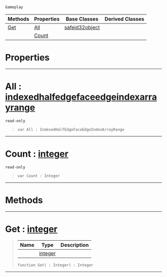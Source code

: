  `Gameplay`

|Methods|Properties|Base Classes|Derived Classes|
|---|---|---|---|
|[ Get](indexedhalfedgefaceedgeindexarray.md#get-zilch-engine-document)|[ All](indexedhalfedgefaceedgeindexarray.md#all-zilch-engine-document)|[safeid32object](safeid32object.md)| |
| |[ Count](indexedhalfedgefaceedgeindexarray.md#count-zilch-engine-docume)| | |


 #  Properties


---  
 #  All : [indexedhalfedgefaceedgeindexarrayrange](indexedhalfedgefaceedgeindexarrayrange.md)

 `read-only`

> 
> ```TS:Nada
> var All : IndexedHalfEdgeFaceEdgeIndexArrayRange


---  
 #  Count : [integer](../nada_base_types/integer.md)

 `read-only`

> 
> ```TS:Nada
> var Count : Integer


---  
 #  Methods


---  
 #  Get : [integer](../nada_base_types/integer.md)

> 
> |Name|Type|Description|
> |---|---|---|
> ||[integer](../nada_base_types/integer.md)| |
> ```TS:Nada
> function Get( : Integer) : Integer
> ``` 


---  
 

 